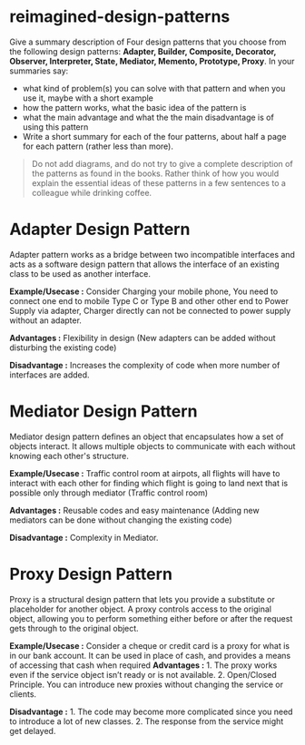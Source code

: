 # reimagined-design-patterns

Give a summary description of Four design patterns that you choose from the following design patterns: **Adapter,  Builder, Composite, Decorator, Observer, Interpreter, State, Mediator, Memento, Prototype, Proxy**. In your summaries say:

- what kind of problem(s) you can solve with that pattern and when you use it, maybe with a short example
- how the pattern works, what the basic idea of the pattern is
- what the main advantage and what the the main disadvantage is of using this pattern
- Write a short summary for each of the four patterns, about half a page for each pattern (rather less than more). 

> Do not add diagrams, and do not try to give a complete description of the patterns as found in the books. Rather think of how you would explain the essential ideas of these patterns in a few sentences to a colleague while drinking coffee.

# **Adapter Design Pattern**
Adapter pattern works as a bridge between two incompatible interfaces and acts as a software design pattern that allows the interface of an existing class to be used as another interface.

**Example/Usecase :** Consider Charging your mobile phone, You need to connect one end to mobile Type C or Type B and other other end to Power Supply via adapter, Charger directly can not be connected to power supply without an adapter.

**Advantages :** Flexibility in design (New adapters can be added without disturbing the existing code)

**Disadvantage :** Increases the complexity of code when more number of interfaces are added.


# **Mediator Design Pattern**
Mediator design pattern defines an object that encapsulates how a set of objects interact. It allows multiple objects to communicate with each without knowing each other's structure.

**Example/Usecase :** Traffic control room at airpots, all flights will have to interact with each other for finding which flight is going to land next that is possible only through mediator (Traffic control room)

**Advantages :** Reusable codes and easy maintenance (Adding new mediators can be done without changing the existing code)

**Disadvantage :** Complexity in Mediator.


# **Proxy Design Pattern**
Proxy is a structural design pattern that lets you provide a substitute or placeholder for another object. A proxy controls access to the original object, allowing you to perform something either before or after the request gets through to the original object.

**Example/Usecase :** Consider a cheque or credit card is a proxy for what is in our bank account. It can be used in place of cash, and provides a means of accessing that cash when required
**Advantages :** 1. The proxy works even if the service object isn’t ready or is not available.
                 2. Open/Closed Principle. You can introduce new proxies without changing the service or clients.

**Disadvantage :** 1. The code may become more complicated since you need to introduce a lot of new classes.
                   2. The response from the service might get delayed.

